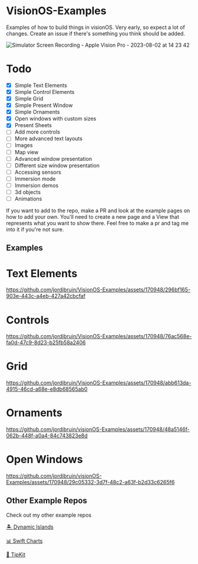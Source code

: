# VisionOS-Examples
Examples of how to build things in visionOS. Very early, so expect a lot of changes. Create an issue if there's something you think should be added.

![Simulator Screen Recording - Apple Vision Pro - 2023-08-02 at 14 23 42](https://github.com/jordibruin/visionOS-Examples/assets/170948/73b01435-18ea-4e1a-a250-48a8d93e8559)

# Todo
- [x] Simple Text Elements
- [x] Simple Control Elements
- [x] Simple Grid
- [x] Simple Present Window
- [x] Simple Ornaments
- [x] Open windows with custom sizes
- [x] Present Sheets
- [ ] Add more controls
- [ ] More advanced text layouts
- [ ] Images
- [ ] Map view
- [ ] Advanced window presentation
- [ ] Different size window presentation
- [ ] Accessing sensors
- [ ] Immersion mode
- [ ] Immersion demos
- [ ] 3d objects
- [ ] Animations

If you want to add to the repo, make a PR and look at the example pages on how to add your own. You'll need to create a new page and a View that represents what you want to show there. Feel free to make a pr and tag me into it if you're not sure.

## Examples

# Text Elements
https://github.com/jordibruin/VisionOS-Examples/assets/170948/296bf165-903e-443c-a4eb-427a42cbcfaf

# Controls
https://github.com/jordibruin/VisionOS-Examples/assets/170948/76ac568e-fa0d-47c9-8d23-b25fb58a2406

# Grid
https://github.com/jordibruin/VisionOS-Examples/assets/170948/abb613da-4915-46cd-a68e-e8db68565ab0

# Ornaments
https://github.com/jordibruin/visionOS-Examples/assets/170948/48a5146f-062b-448f-a0a4-84c743823e8d

# Open Windows
https://github.com/jordibruin/visionOS-Examples/assets/170948/29c05332-3d7f-48c2-a63f-b2d33c6265f6

## Other Example Repos
Check out my other example repos

[🏝 Dynamic Islands](https://github.com/jordibruin/Dynamic-Islands)

[📊 Swift Charts](https://github.com/jordibruin/Swift-Charts-Examples)

[🥽 TipKit](https://github.com/jordibruin/TipKit-Examples)
